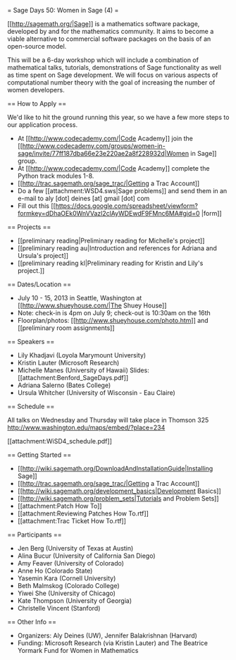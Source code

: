 = Sage Days 50: Women in Sage (4) =

[[http://sagemath.org/|Sage]] is a mathematics software package, developed by and for the mathematics community.  It aims to become a viable alternative to commercial software packages on the basis of an open-source model.

This will be a 6-day workshop which will include a combination of mathematical talks, tutorials, demonstrations of Sage functionality as well as time spent on Sage development. We will focus on various aspects of computational number theory with the goal of increasing the number of women developers.

== How to Apply ==

We'd like to hit the ground running this year, so we have a few more steps to our application process. 
 
 * At [[http://www.codecademy.com/|Code Academy]] join the [[http://www.codecademy.com/groups/women-in-sage/invite/77ff187dba66e23e220ae2a8f228932d|Women in Sage]] group.
 * At [[http://www.codecademy.com/|Code Academy]] complete the Python track modules 1-8.
 * [[http://trac.sagemath.org/sage_trac/|Getting a Trac Account]]
 * Do a few [[attachment:WSD4.sws|Sage problems]] and send them in an e-mail to aly [dot] deines [at] gmail [dot] com
 * Fill out this [[https://docs.google.com/spreadsheet/viewform?formkey=dDhaOEk0WnVVazl2clAyWDEwdF9FMnc6MA#gid=0 |form]]

== Projects ==
  
 * [[preliminary reading|Preliminary reading for Michelle's project]]
 * [[preliminary reading au|Introduction and references for Adriana and Ursula's project]]
 * [[preliminary reading kl|Preliminary reading for Kristin and Lily's project.]]

== Dates/Location ==

 * July 10 - 15, 2013 in Seattle, Washington at [[http://www.shueyhouse.com/|The Shuey House]]
 * Note: check-in is 4pm on July 9; check-out is 10:30am on the 16th
 * Floorplan/photos: [[http://www.shueyhouse.com/photo.htm]] and [[preliminary room assignments]]

== Speakers ==

 * Lily Khadjavi (Loyola Marymount University)
 * Kristin Lauter (Microsoft Research) 
 * Michelle Manes (University of Hawaii) Slides: [[attachment:Benford_SageDays.pdf]]
 * Adriana Salerno (Bates College)
 * Ursula Whitcher (University of Wisconsin - Eau Claire)

== Schedule ==

All talks on Wednesday and Thursday will take place in Thomson 325 http://www.washington.edu/maps/embed/?place=234
 
[[attachment:WiSD4_schedule.pdf]]

== Getting Started ==
 * [[http://wiki.sagemath.org/DownloadAndInstallationGuide|Installing Sage]]
 * [[http://trac.sagemath.org/sage_trac/|Getting a Trac Account]]
 * [[http://wiki.sagemath.org/development_basics|Development Basics]]
 * [[http://wiki.sagemath.org/problem_sets|Tutorials and Problem Sets]]
 * [[attachment:Patch How To]]
 * [[attachment:Reviewing Patches How To.rtf]]
 * [[attachment:Trac Ticket How To.rtf]]

== Participants ==

 * Jen Berg (University of Texas at Austin)
 * Alina Bucur (University of California San Diego)
 * Amy Feaver (University of Colorado)
 * Anne Ho (Colorado State)
 * Yasemin Kara (Cornell University)
 * Beth Malmskog (Colorado College)
 * Yiwei She (University of Chicago)
 * Kate Thompson (University of Georgia)
 * Christelle Vincent (Stanford)


== Other Info ==

 * Organizers: Aly Deines (UW), Jennifer Balakrishnan (Harvard)
 * Funding: Microsoft Research  (via Kristin Lauter) and The Beatrice Yormark Fund for Women in Mathematics
